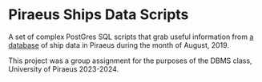 # Piraeus Ships Data Scripts
A set of complex PostGres SQL scripts that grab useful information from [a database](https://datastories.cs.unipi.gr/index.php/s/ZEM86Fe6i4FeJCj) of ship data in Piraeus during the month of August, 2019.

This project was a group assignment for the purposes of the DBMS class, University of Piraeus 2023-2024.
